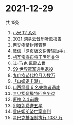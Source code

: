 # 2021-12-29
  共 15条

  <!-- BEGIN -->
  <!-- 最后更新时间:Wed Dec 29 2021 03:11:25 GMT+0000 (Coordinated Universal Time) -->
  1. [小米 12 系列](https://www.zhihu.com/search?q=小米12)
1. [2021 网易云音乐听歌报告](https://www.zhihu.com/search?q=网易云音乐)
1. [西安疫情封闭管理](https://www.zhihu.com/search?q=西安疫情)
1. [微信「网页版文件传输助手」](https://www.zhihu.com/search?q=微信网页版文件传输)
1. [相互宝宣布将于明年关停](https://www.zhihu.com/search?q=相互宝)
1. [让-马克·瓦雷去世](https://www.zhihu.com/search?q=让马克去世)
1. [S9 世界冠军选手退役](https://www.zhihu.com/search?q=GimGoon)
1. [九价疫苗代抢月入数万](https://www.zhihu.com/search?q=九价代抢)
1. [「山姆退卡潮」](https://www.zhihu.com/search?q=山姆退卡)
1. [山西绛县 6 名失踪者遇难](https://www.zhihu.com/search?q=山西绛县6人失踪)
1. [三只松鼠模特回应争议](https://www.zhihu.com/search?q=三只松鼠模特)
1. [原神 2.4 前瞻](https://www.zhihu.com/search?q=原神)
1. [幻塔免费送五星](https://www.zhihu.com/search?q=幻塔)
1. [重庆姐弟坠亡案宣判](https://www.zhihu.com/search?q=重庆姐弟坠亡案)
1. [星巴克被强制执行 1087 万](https://www.zhihu.com/search?q=星巴克)
  <!-- END -->
  